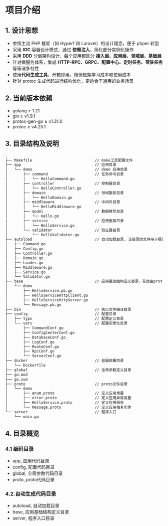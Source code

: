 # 项目介绍

## 1. 设计思想

- 参照主流 PHP 框架（如 Hyperf 和 Laravel）的设计理念，便于 phper 转型
- 采用 **IOC** 容器设计模式，通过 **依赖注入**，简化部分实例化操作
- 采用 **DDD** 分层架构设计，每个应用都区分 **接入层、应用层、领域层、基础层**
- 针对微服务体系，集成 **HTTP-RPC、GRPC、配置中心、定时任务、常驻任务** 等等诸多特性
- 使用**代码生成工具**，开箱即用，降低框架学习成本和使用成本
- 针对 protoc 生成代码进行结构优化，更适合于通用的业务场景

## 2. 当前版本依赖

- golang ≥ 1.21
- gin ≥ v1.9.1
- protoc-gen-go ≥ v1.31.0
- protoc ≥ v4.25.1

## 3. 目录结构及说明

```bash
.
├── Makefile                            // make工具配置文件
├── app                                 // 应用目录
│   └── demo                            // demo 应用目录
│       ├── command                     // 任务命令目录
│       │   └── HelloCommand.go
│       ├── controller                  // 控制器目录
│       │   └── HelloController.go
│       ├── domain                      // 领域服务目录
│       │   └── HelloDomain.go
│       ├── middleware                  // 中间件目录
│       │   └── HelloMiddleware.go
│       ├── model                       // 数据模型目录
│       │   └── Hello.go
│       ├── service                     // 应用服务目录
│       │   └── HelloService.go
│       └── validator                   // 验证器目录
│           └── HelloValidator.go
├── autoload                            // 自动加载目录, 该目录的文件用于框架启动预加载，不建议手动修改其中内容
│   ├── Command.go
│   ├── Config.go
│   ├── Controller.go
│   ├── Domain.go
│   ├── Loader.go
│   ├── Middleware.go
│   ├── Service.go
│   └── Validator.go
├── base                                // 应用基础结构定义目录，存放由proto生成的相关文件，不建议手动修改其中内容
│   └── demo
│       ├── HelloService.pb.go
│       ├── HelloServiceHttpClient.go
│       ├── HelloServiceHttpServer.go
│       └── Message.pb.go
├── bin                                 // 执行文件编译目录
├── config                              // 配置目录
│   ├── typs                            // 配置定义目录
│   └── vars                            // 配置实例化目录
│       ├── CommandConf.go
│       ├── ConfigCenterConf.go
│       ├── DatabaseConf.go
│       ├── LogConf.go
│       ├── RouteConf.go
│       ├── RpcConf.go
│       └── ServerConf.go
├── docker                              // 容器部署目录
│   └── Dockerfile
├── global                              // 全局参数定义目录
├── go.mod
├── go.sum
├── proto                               // proto文件目录
│   └── demo
│       ├── enum.proto                  // 定义应用常量
│       ├── error.proto                 // 定义应用异常常量
│       ├── HelloService.proto          // 定义应用服务
│       └── Message.proto               // 定义应用相关实体
└── server                              // 程序入口
    └── main.go
```

## 4. 目录概览

### 4.1 编码目录

- app, 应用代码目录
- config, 配置代码目录
- global, 全局参数代码目录
- proto, proto代码目录

### 4.2.自动生成代码目录

- autoload, 自动加载目录
- base, 应用基础结构定义目录
- server, 程序入口目录